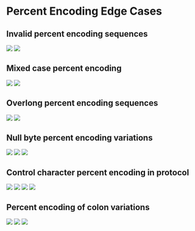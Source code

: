 # Percent Encoding Edge Cases

## Invalid percent encoding sequences
![](https://example.com/%6A%6av%61script:alert('incomplete'))
![](https://example.com/%6A%za%76%61script:alert('invalid-hex'))

## Mixed case percent encoding
![](https://example.com/%6a%41%76%41script:alert('mixed-case'))
![](https://example.com/%6A%61%76%61Script:alert('protocol-case'))

## Overlong percent encoding sequences 
![](https://example.com/%256A%2561%2576%2561script:alert('double-encoded'))
![](https://example.com/%25256A%25256A%252576%252561script:alert('triple-encoded'))

## Null byte percent encoding variations
![](https://example.com/java%00script:alert('null1'))
![](https://example.com/java%0000script:alert('null2'))
![](https://example.com/java%000script:alert('null3'))

## Control character percent encoding in protocol
![](https://example.com/%01javascript:alert('ctrl1'))
![](https://example.com/java%09script:alert('tab-encoded'))
![](https://example.com/java%0Ascript:alert('lf-encoded'))
![](https://example.com/java%0Dscript:alert('cr-encoded'))

## Percent encoding of colon variations
![](https://example.com/javascript%3Aalert('colon1'))
![](https://example.com/javascript%3aalert('colon2'))
![](https://example.com/javascript%253Aalert('double-colon'))